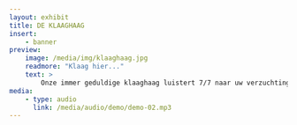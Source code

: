 ```yaml
---
layout: exhibit
title: DE KLAAGHAAG
insert:
    - banner
preview: 
    image: /media/img/klaaghaag.jpg
    readmore: "Klaag hier..."
    text: >
        Onze immer geduldige klaaghaag luistert 7/7 naar uw verzuchtingen en klachten.
media:
    - type: audio
      link: /media/audio/demo/demo-02.mp3
---
```

